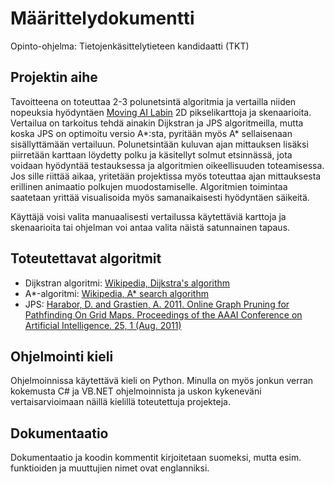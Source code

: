 # Määrittelydokumentti
Opinto-ohjelma: Tietojenkäsittelytieteen kandidaatti (TKT)

## Projektin aihe
Tavoitteena on toteuttaa 2-3 polunetsintä algoritmia ja vertailla niiden nopeuksia hyödyntäen [Moving AI Labin](https://www.movingai.com/benchmarks/) 2D pikselikarttoja ja skenaarioita. Vertailua on tarkoitus tehdä ainakin Dijkstran ja JPS algoritmeilla, mutta koska JPS on optimoitu versio A*:sta, pyritään myös A* sellaisenaan sisällyttämään vertailuun. Polunetsintään kuluvan ajan mittauksen lisäksi piirretään karttaan löydetty polku ja käsitellyt solmut etsinnässä, jota voidaan hyödyntää testauksessa ja algoritmien oikeellisuuden toteamisessa. Jos sille riittää aikaa, yritetään projektissa myös toteuttaa ajan mittauksesta erillinen animaatio polkujen muodostamiselle. Algoritmien toimintaa saatetaan yrittää visualisoida myös samanaikaisesti hyödyntäen säikeitä. 

Käyttäjä voisi valita manuaalisesti vertailussa käytettäviä karttoja ja skenaarioita tai ohjelman voi antaa valita näistä satunnainen tapaus.

## Toteutettavat algoritmit
-  Dijkstran algoritmi: [Wikipedia, Dijkstra's algorithm](https://en.wikipedia.org/wiki/Dijkstra%27s_algorithm)
-  A*-algoritmi: [Wikipedia, A* search algorithm](https://en.wikipedia.org/wiki/A*_search_algorithm)
-  JPS: [Harabor, D. and Grastien, A. 2011. Online Graph Pruning for Pathfinding On Grid Maps. Proceedings of the AAAI Conference on Artificial Intelligence. 25, 1 (Aug. 2011)](https://doi.org/10.1609/aaai.v25i1.7994)

## Ohjelmointi kieli
Ohjelmoinnissa käytettävä kieli on Python. Minulla on myös jonkun verran kokemusta C# ja VB.NET ohjelmoinnista ja uskon kykeneväni vertaisarvioimaan näillä kielillä toteutettuja projekteja. 

## Dokumentaatio
Dokumentaatio ja koodin kommentit kirjoitetaan suomeksi, mutta esim. funktioiden ja muuttujien nimet ovat englanniksi.
